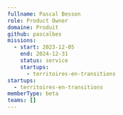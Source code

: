 ```yaml
---
fullname: Pascal Besson
role: Product Owner
domaine: Produit
github: pascalbes
missions:
  - start: 2023-12-05
    end: 2024-12-31
    status: service
    startups:
      - territoires-en-transitions
startups:
  - territoires-en-transitions
memberType: beta
teams: []
---
```

